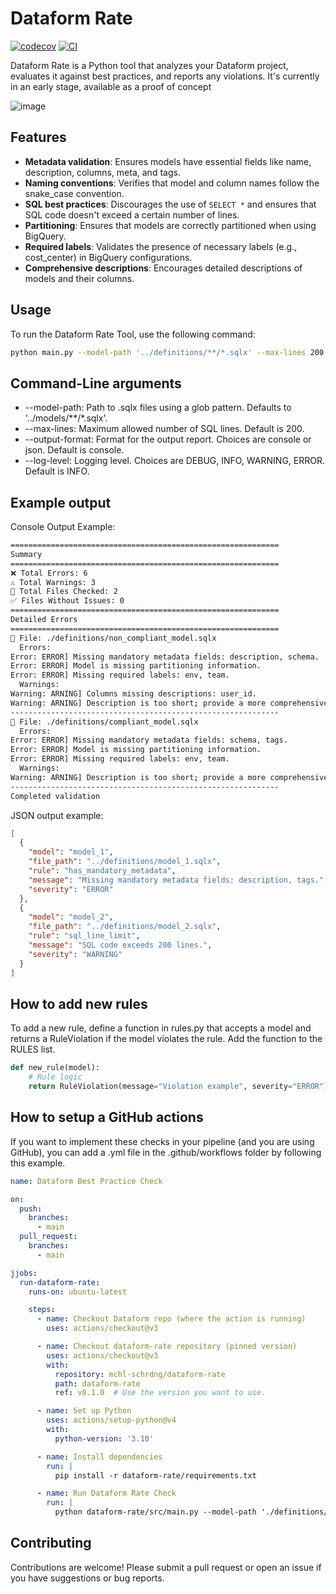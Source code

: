 # Dataform Rate

[![codecov](https://codecov.io/gh/mchl-schrdng/dataform-rate/main/graph/badge.svg)](https://codecov.io/gh/username/repository)
[![CI](https://github.com/mchl-schrdng/dataform-rate/actions/workflows/ci.yml/badge.svg)](https://github.com/mchl-schrdng/dataform-rate/actions)

Dataform Rate is a Python tool that analyzes your Dataform project, evaluates it against best practices, and reports any violations.
It's currently in an early stage, available as a proof of concept 

![image](https://github.com/user-attachments/assets/c2368410-7d3c-429b-a156-2ba646747dce)

## Features

- **Metadata validation**: Ensures models have essential fields like name, description, columns, meta, and tags.
- **Naming conventions**: Verifies that model and column names follow the snake_case convention.
- **SQL best practices**: Discourages the use of `SELECT *` and ensures that SQL code doesn't exceed a certain number of lines.
- **Partitioning**: Ensures that models are correctly partitioned when using BigQuery.
- **Required labels**: Validates the presence of necessary labels (e.g., cost_center) in BigQuery configurations.
- **Comprehensive descriptions**: Encourages detailed descriptions of models and their columns.

## Usage

To run the Dataform Rate Tool, use the following command:

```bash
python main.py --model-path '../definitions/**/*.sqlx' --max-lines 200 --output-format console
```

## Command-Line arguments
- --model-path: Path to .sqlx files using a glob pattern. Defaults to '../models/**/*.sqlx'.
- --max-lines: Maximum allowed number of SQL lines. Default is 200.
- --output-format: Format for the output report. Choices are console or json. Default is console.
- --log-level: Logging level. Choices are DEBUG, INFO, WARNING, ERROR. Default is INFO.

## Example output
Console Output Example:

```bash
============================================================
Summary
============================================================
❌ Total Errors: 6
⚠️ Total Warnings: 3
📂 Total Files Checked: 2
✅ Files Without Issues: 0
============================================================
Detailed Errors
============================================================
📄 File: ./definitions/non_compliant_model.sqlx
  Errors:
Error: ERROR] Missing mandatory metadata fields: description, schema.
Error: ERROR] Model is missing partitioning information.
Error: ERROR] Missing required labels: env, team.
  Warnings:
Warning: ARNING] Columns missing descriptions: user_id.
Warning: ARNING] Description is too short; provide a more comprehensive description.
------------------------------------------------------------
📄 File: ./definitions/compliant_model.sqlx
  Errors:
Error: ERROR] Missing mandatory metadata fields: schema, tags.
Error: ERROR] Model is missing partitioning information.
Error: ERROR] Missing required labels: env, team.
  Warnings:
Warning: ARNING] Description is too short; provide a more comprehensive description.
------------------------------------------------------------
Completed validation
```

JSON output example:
```json
[
  {
    "model": "model_1",
    "file_path": "../definitions/model_1.sqlx",
    "rule": "has_mandatory_metadata",
    "message": "Missing mandatory metadata fields: description, tags.",
    "severity": "ERROR"
  },
  {
    "model": "model_2",
    "file_path": "../definitions/model_2.sqlx",
    "rule": "sql_line_limit",
    "message": "SQL code exceeds 200 lines.",
    "severity": "WARNING"
  }
]
```

## How to add new rules
To add a new rule, define a function in rules.py that accepts a model and returns a RuleViolation if the model violates the rule. Add the function to the RULES list.

```python
def new_rule(model):
    # Rule logic
    return RuleViolation(message="Violation example", severity="ERROR")
```

## How to setup a GitHub actions

If you want to implement these checks in your pipeline (and you are using GitHub), you can add a .yml file in the .github/workflows folder by following this example.

```yaml
name: Dataform Best Practice Check

on:
  push:
    branches:
      - main
  pull_request:
    branches:
      - main

jjobs:
  run-dataform-rate:
    runs-on: ubuntu-latest

    steps:
      - name: Checkout Dataform repo (where the action is running)
        uses: actions/checkout@v3

      - name: Checkout dataform-rate repository (pinned version)
        uses: actions/checkout@v3
        with:
          repository: mchl-schrdng/dataform-rate
          path: dataform-rate
          ref: v0.1.0  # Use the version you want to use.

      - name: Set up Python
        uses: actions/setup-python@v4
        with:
          python-version: '3.10'

      - name: Install dependencies
        run: |
          pip install -r dataform-rate/requirements.txt

      - name: Run Dataform Rate Check
        run: |
          python dataform-rate/src/main.py --model-path './definitions/**/*.sqlx' --output-format console
```

## Contributing
Contributions are welcome! Please submit a pull request or open an issue if you have suggestions or bug reports.
